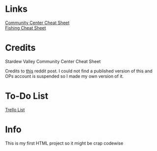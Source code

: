 # Links

[Community Center Cheat Sheet](https://mocretion.github.io) <br />
[Fishing Cheat Sheet](https://mocretion.github.io/fish)

# Credits

Stardew Valley Community Center Cheat Sheet

Credits to [this](https://www.reddit.com/r/StardewValley/comments/qqy2iz/im_designing_an_interactive_clickable_community/) reddit post. I could not find a published version of this and OPs account is suspended so I made my own version of it.

# To-Do List

[Trello List](https://trello.com/b/x4vJqM4c/stardew-cheat-sheets)

# Info

This is my first HTML project so it might be crap codewise
